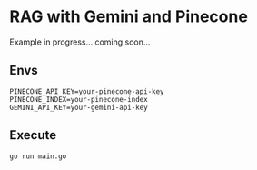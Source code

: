 # RAG  with Gemini and Pinecone

Example in progress... coming soon...

## Envs 
```
PINECONE_API_KEY=your-pinecone-api-key
PINECONE_INDEX=your-pinecone-index
GEMINI_API_KEY=your-gemini-api-key
```

## Execute

```
go run main.go

```